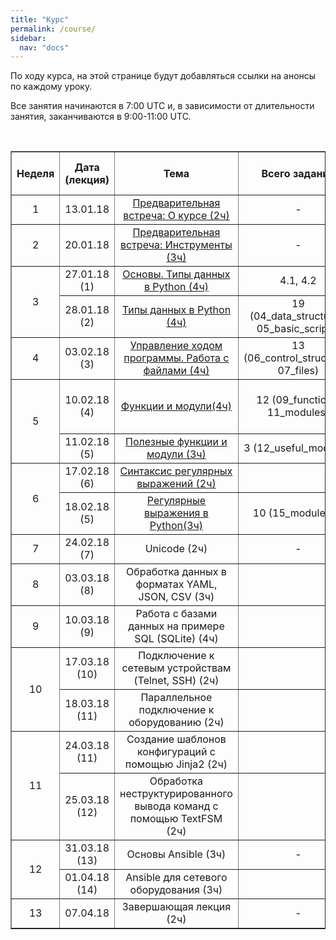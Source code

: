 ```yaml
---
title: "Курс"
permalink: /course/
sidebar:
  nav: "docs"
---
```


По ходу курса, на этой странице будут добавляться ссылки на анонсы по каждому уроку.

Все занятия начинаются в 7:00 UTC и, в зависимости от длительности занятия, заканчиваются в 9:00-11:00 UTC.

<br>

<table border="1" cellpadding="4" cellspacing="0">
 <tr>
    <th align="center">Неделя</th>
    <th align="center">Дата (лекция)</th>
    <th align="center">Тема</th>
    <th align="center">Всего заданий</th>
    <th align="center">Минимум заданий для сертификата</th>
    <th align="center">Финальный срок сдачи</th>
 </tr>
 <tr>
    <td align="center">1</td>
    <td align="center">13.01.18</td>
    <td align="center"><a href="https://pyneng.github.io/pyneng-4/welcome/">Предварительная встреча: О курсе (2ч)</a></td>
    <td align="center">-</td>
    <td align="center">-</td>
    <td align="center">-</td>
 </tr>
 <tr>
    <td align="center">2</td>
    <td align="center">20.01.18</td>
    <td align="center"><a href="https://pyneng.github.io/pyneng-4/tools/">Предварительная встреча: Инструменты (3ч)</a></td>
    <td align="center">-</td>
    <td align="center">-</td>
    <td align="center">-</td>
 </tr>
 <tr>
    <td rowspan="2" align="center">3</td>
    <td align="center">27.01.18 (1)</td>
    <td align="center"><a href="https://pyneng.github.io/pyneng-4/day1/">Основы. Типы данных в Python (4ч)</a></td>
    <td align="center">4.1, 4.2</td>
    <td align="center">4.1, 4.2</td>
    <td align="center">19.02.18</td>
 </tr>
 <tr>
    <td align="center">28.01.18 (2)</td>
    <td align="center"><a href="https://pyneng.github.io/pyneng-4/day2/">Типы данных в Python (4ч)</a></td>
    <td align="center">19 (04_data_structures, 05_basic_scripts)</td>
    <td align="center">4.3, 4.6, 5.1, 5.1a, 5.2, 5.2a</td>
    <td align="center">19.02.18</td>
 </tr>
 <tr>
    <td align="center">4</td>
    <td align="center">03.02.18 (3)</td>
    <td align="center"><a href="https://pyneng.github.io/pyneng-4/day3/">Управление ходом программы. Работа с файлами (4ч) </a></td>
    <td align="center">13 (06_control_structures, 07_files)</td>
    <td align="center">6.1, 6.2, 6.3, 7.1, 7.2, 7.3</td>
    <td align="center">26.02.18</td>
 </tr>
 <tr>
    <td rowspan="2" align="center">5</td>
    <td align="center">10.02.18 (4)</td>
    <td align="center"><a href="https://pyneng.github.io/pyneng-4/day4/">Функции и модули(4ч)</a></td>
    <td align="center">12 (09_functions, 11_modules)</td>
    <td align="center">9.1, 9.1a, 9.2, 9.2a, 9.3, 11.1, 11.2, 11.2a</td>
    <td align="center">05.03.18</td>
 </tr>
 <tr>
    <td align="center">11.02.18 (5)</td>
    <td align="center"><a href="https://pyneng.github.io/pyneng-4/day5/">Полезные функции и модули (3ч)</a></td>
    <td align="center">3 (12_useful_modules)</td>
    <td align="center">12.1</td>
    <td align="center">05.03.18</td>
 </tr>
 <tr>
    <td rowspan="2" align="center">6</td>
    <td align="center">17.02.18 (6)</td>
    <td align="center"><a href="https://pyneng.github.io/pyneng-4/day6/">Синтаксис регулярных выражений (2ч)</a></td>
    <td align="center"></td>
    <td align="center"></td>
    <td align="center">12.03.18</td>
 </tr>
 <tr>
    <td align="center">18.02.18 (5)</td>
    <td align="center"><a href="https://pyneng.github.io/pyneng-4/day7/">Регулярные выражения в Python(3ч)</a></td>
    <td align="center">10 (15_module_re)</td>
    <td align="center">15.1, 15.2, 15.3, 15.4</td>
    <td align="center">12.03.18</td>
 </tr>
 <tr>
    <td align="center">7</td>
    <td align="center">24.02.18 (7)</td>
    <td align="center">Unicode (2ч) </td>
    <td align="center">-</td>
    <td align="center">-</td>
    <td align="center">-</td>
 </tr>
 <tr>
    <td align="center">8</td>
    <td align="center">03.03.18 (8)</td>
    <td align="center">Обработка данных в форматах YAML, JSON, CSV (3ч) </td>
    <td align="center"></td>
    <td align="center"></td>
    <td align="center">26.03.18</td>
 </tr>
 <tr>
    <td align="center">9</td>
    <td align="center">10.03.18 (9)</td>
    <td align="center">Работа с базами данных на примере SQL (SQLite) (4ч) </td>
    <td align="center"></td>
    <td align="center"></td>
    <td align="center">02.04.18</td>
 </tr>
 <tr>
    <td rowspan="2" align="center">10</td>
    <td align="center">17.03.18 (10)</td>
    <td align="center">Подключение к сетевым устройствам (Telnet, SSH) (2ч) </td>
    <td align="center"></td>
    <td align="center"></td>
    <td align="center">09.04.18</td>
 </tr>
 <tr>
    <td align="center">18.03.18 (11)</td>
    <td align="center">Параллельное подключение к оборудованию (2ч)</td>
    <td align="center"></td>
    <td align="center"></td>
    <td align="center">09.04.18</td>
 </tr>
 <tr>
    <td rowspan="2" align="center">11</td>
    <td align="center">24.03.18 (11)</td>
    <td align="center">Создание шаблонов конфигураций с помощью Jinja2 (2ч) </td>
    <td align="center"></td>
    <td align="center"></td>
    <td align="center">16.04.18</td>
 </tr>
 <tr>
    <td align="center">25.03.18 (12)</td>
    <td align="center">Обработка неструктурированного вывода команд с помощью TextFSM (2ч) </td>
    <td align="center"></td>
    <td align="center"></td>
    <td align="center">16.04.18</td>
 </tr>
 <tr>
    <td rowspan="2" align="center">12</td>
    <td align="center">31.03.18 (13)</td>
    <td align="center">Основы Ansible (3ч) </td>
    <td align="center">-</td>
    <td align="center">-</td>
    <td align="center">-</td>
 </tr>
 <tr>
    <td align="center">01.04.18 (14)</td>
    <td align="center">Ansible для сетевого оборудования (3ч) </td>
    <td align="center"></td>
    <td align="center"></td>
    <td align="center">23.04.18</td>
 </tr>
 <tr>
    <td align="center">13</td>
    <td align="center">07.04.18</td>
    <td align="center">Завершающая лекция (2ч) </td>
    <td align="center">-</td>
    <td align="center">-</td>
    <td align="center">-</td>
 </tr>
</table>


